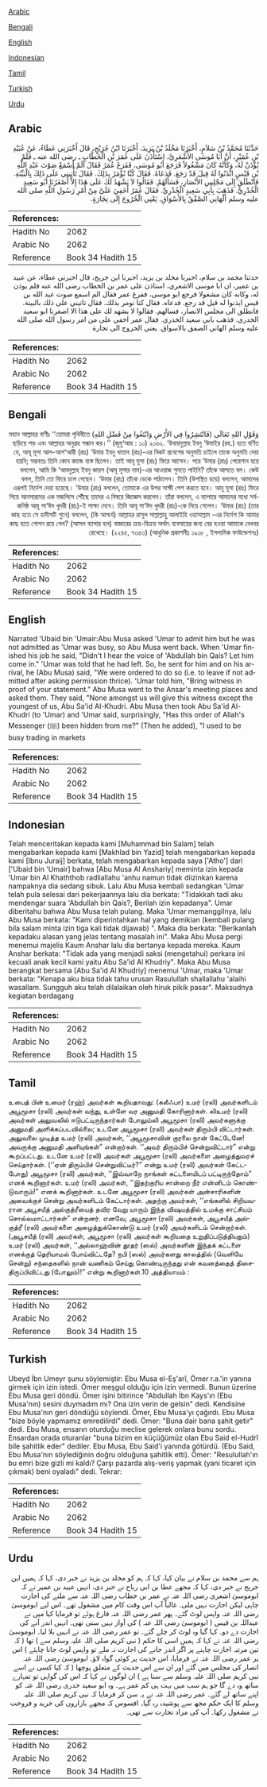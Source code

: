 [Arabic](#arabic)

[Bengali](#bengali)

[English](#english)

[Indonesian](#indonesian)

[Tamil](#tamil)

[Turkish](#turkish)

[Urdu](#urdu)

## Arabic


<div dir="rtl" lang="ar" style={{fontSize:'larger',backgroundColor:'#f8f9fa',padding:20}}>
حَدَّثَنَا مُحَمَّدُ بْنُ سَلاَمٍ، أَخْبَرَنَا مَخْلَدُ بْنُ يَزِيدَ، أَخْبَرَنَا ابْنُ جُرَيْجٍ، قَالَ أَخْبَرَنِي عَطَاءٌ، عَنْ عُبَيْدِ بْنِ عُمَيْرٍ، أَنَّ أَبَا مُوسَى الأَشْعَرِيَّ، اسْتَأْذَنَ عَلَى عُمَرَ بْنِ الْخَطَّابِ ـ رضى الله عنه ـ فَلَمْ يُؤْذَنْ لَهُ، وَكَأَنَّهُ كَانَ مَشْغُولاً فَرَجَعَ أَبُو مُوسَى، فَفَرَغَ عُمَرُ فَقَالَ أَلَمْ أَسْمَعْ صَوْتَ عَبْدِ اللَّهِ بْنِ قَيْسٍ ائْذَنُوا لَهُ قِيلَ قَدْ رَجَعَ‏.‏ فَدَعَاهُ‏.‏ فَقَالَ كُنَّا نُؤْمَرُ بِذَلِكَ‏.‏ فَقَالَ تَأْتِينِي عَلَى ذَلِكَ بِالْبَيِّنَةِ‏.‏ فَانْطَلَقَ إِلَى مَجْلِسِ الأَنْصَارِ، فَسَأَلَهُمْ‏.‏ فَقَالُوا لاَ يَشْهَدُ لَكَ عَلَى هَذَا إِلاَّ أَصْغَرُنَا أَبُو سَعِيدٍ الْخُدْرِيُّ‏.‏ فَذَهَبَ بِأَبِي سَعِيدٍ الْخُدْرِيِّ‏.‏ فَقَالَ عُمَرُ أَخَفِيَ عَلَىَّ مِنْ أَمْرِ رَسُولِ اللَّهِ صلى الله عليه وسلم أَلْهَانِي الصَّفْقُ بِالأَسْوَاقِ‏.‏ يَعْنِي الْخُرُوجَ إِلَى تِجَارَةٍ‏.‏
</div>
<div style={{backgroundColor:'#f8f9fa',padding:20, marginBottom: 10}}><table> <thead> <tr> <th>References:</th> <th></th> </tr> </thead> <tbody><tr><td>Hadith No</td><td>2062</td></tr><tr><td>Arabic No</td><td>2062</td></tr><tr><td>Reference</td><td>Book 34 Hadith 15</td></tr></tbody></table></div>


<div dir="rtl" lang="ar" style={{fontSize:'larger',backgroundColor:'#f8f9fa',padding:20}}>
حدثنا محمد بن سلام، اخبرنا مخلد بن يزيد، اخبرنا ابن جريج، قال اخبرني عطاء، عن عبيد بن عمير، ان ابا موسى الاشعري، استاذن على عمر بن الخطاب رضى الله عنه فلم يوذن له، وكانه كان مشغولا فرجع ابو موسى، ففرغ عمر فقال الم اسمع صوت عبد الله بن قيس ايذنوا له قيل قد رجع. فدعاه. فقال كنا نومر بذلك. فقال تاتيني على ذلك بالبينة. فانطلق الى مجلس الانصار، فسالهم. فقالوا لا يشهد لك على هذا الا اصغرنا ابو سعيد الخدري. فذهب بابي سعيد الخدري. فقال عمر اخفي على من امر رسول الله صلى الله عليه وسلم الهاني الصفق بالاسواق. يعني الخروج الى تجارة
</div>
<div style={{backgroundColor:'#f8f9fa',padding:20, marginBottom: 10}}><table> <thead> <tr> <th>References:</th> <th></th> </tr> </thead> <tbody><tr><td>Hadith No</td><td>2062</td></tr><tr><td>Arabic No</td><td>2062</td></tr><tr><td>Reference</td><td>Book 34 Hadith 15</td></tr></tbody></table></div>

## Bengali


<div dir="rtl" lang="bn" style={{fontSize:'larger',backgroundColor:'#f8f9fa',padding:20}}>
وَقَوْلِ اللهِ تَعَالَى (فَانْتَشِرُوا فِي الأَرْضِ وَابْتَغُوا مِنْ فَضْلِ اللهِ) মহান আল্লাহর বাণীঃ ‘‘তোমরা পৃথিবীতে ছড়িয়ে পড় এবং আল্লাহর অনুগ্রহ সন্ধান কর।’’ (জুমু‘আহ : ১০) ২০৬২. ‘উবায়দুল্লাহ ইবনু ‘উমাইর (রহ.) হতে বর্ণিত যে, আবূ মূসা আল-আশ‘আরী (রাঃ) ‘উমার ইবনু খাত্তাব (রাঃ)-এর নিকট প্রবেশের অনুমতি চাইলে তাকে অনুমতি দেয়া হয়নি; সম্ভবতঃ তিনি কোন কাজে ব্যস্ত ছিলেন। তাই আবূ মূসা (রাঃ) ফিরে আসেন। পরে ‘উমার (রাঃ) পেরেশান হয়ে বললেন, আমি কি ‘আবদুল্লাহ ইবনু কায়স (আবূ মূসার নাম)-এর আওয়াজ শুনতে পাইনি? তাঁকে আসতে বল। কেউ বলল, তিনি তো ফিরে চলে গেছেন। ‘উমার (রাঃ) তাঁকে ডেকে পাঠালেন। তিনি (উপস্থিত হয়ে) বললেন, আমাদের এরূপই নির্দেশ দেয়া হয়েছে। ‘উমার (রাঃ) বললেন, তোমাকে এর উপর সাক্ষী পেশ করতে হবে। আবূ মূসা (রাঃ) ফিরে গিয়ে আনসারদের এক মজলিসে পৌঁছে তাদের এ বিষয়ে জিজ্ঞেস করলেন। তাঁরা বললেন, এ ব্যাপারে আমাদের মধ্যে সর্বকনিষ্ঠ আবূ সা‘ঈদ খুদরী (রাঃ)-ই সাক্ষ্য দেবে। তিনি আবূ সা‘ঈদ খুদরী (রাঃ)-কে নিয়ে গেলেন। ‘উমার (রাঃ) (তার কাছ হতে সে হাদীসটি শুনে) বললেন, (কি আশ্চর্য) আল্লাহর রাসূল সাল্লাল্লাহু আলাইহি ওয়াসাল্লাম -এর নির্দেশ কি আমার কাছ হতে গোপন রয়ে গেল? (আসল ব্যাপার হল) বাজারের ক্রয়-বিক্রয় অর্থাৎ ব্যবসায়ের জন্য বের হওয়া আমাকে বেখবর রেখেছে। (২২৪৫, ৭৩৫৩) (আধুনিক প্রকাশনীঃ ১৯১৮ , ইসলামিক ফাউন্ডেশনঃ)
</div>
<div style={{backgroundColor:'#f8f9fa',padding:20, marginBottom: 10}}><table> <thead> <tr> <th>References:</th> <th></th> </tr> </thead> <tbody><tr><td>Hadith No</td><td>2062</td></tr><tr><td>Arabic No</td><td>2062</td></tr><tr><td>Reference</td><td>Book 34 Hadith 15</td></tr></tbody></table></div>

## English


<div dir="ltr" lang="en" style={{fontSize:'larger',backgroundColor:'#f8f9fa',padding:20}}>
Narrated 'Ubaid bin 'Umair:Abu Musa asked 'Umar to admit him but he was not admitted as 'Umar was busy, so Abu Musa went back. When 'Umar finished his job he said, "Didn't I hear the voice of 'Abdullah bin Qais? Let him come in." 'Umar was told that he had left. So, he sent for him and on his arrival, he (Abu Musa) said, "We were ordered to do so (i.e. to leave if not admitted after asking permission thrice). 'Umar told him, "Bring witness in proof of your statement." Abu Musa went to the Ansar's meeting places and asked them. They said, "None amongst us will give this witness except the youngest of us, Abu Sa'id Al-Khudri. Abu Musa then took Abu Sa'id Al-Khudri (to 'Umar) and 'Umar said, surprisingly, "Has this order of Allah's Messenger (ﷺ) been hidden from me?" (Then he added), "I used to be busy trading in markets
</div>
<div style={{backgroundColor:'#f8f9fa',padding:20, marginBottom: 10}}><table> <thead> <tr> <th>References:</th> <th></th> </tr> </thead> <tbody><tr><td>Hadith No</td><td>2062</td></tr><tr><td>Arabic No</td><td>2062</td></tr><tr><td>Reference</td><td>Book 34 Hadith 15</td></tr></tbody></table></div>

## Indonesian


<div dir="ltr" lang="id" style={{fontSize:'larger',backgroundColor:'#f8f9fa',padding:20}}>
Telah menceritakan kepada kami [Muhammad bin Salam] telah mengabarkan kepada kami [Makhlad bin Yazid] telah mengabarkan kepada kami [Ibnu Juraij] berkata, telah mengabarkan kepada saya ['Atho'] dari ['Ubaid bin 'Umair] bahwa [Abu Musa Al Anshariy] meminta izin kepada 'Umar bin Al Khaththob radliallahu 'anhu namun tidak diizinkan karena nampaknya dia sedang sibuk. Lalu Abu Musa kembali sedangkan 'Umar telah pula selesai dari pekerjaannya lalu dia berkata: "Tidakkah tadi aku mendengar suara 'Abdullah bin Qais?, Berilah izin kepadanya". Umar diberitahu bahwa Abu Musa telah pulang. Maka 'Umar memanggilnya, lalu Abu Musa berkata: "Kami diperintahkan hal yang demikian (kembali pulang bila salam minta izin tiga kali tidak dijawab) ". Maka dia berkata: "Berikanlah kepadaku alasan yang jelas tentang masalah ini". Maka Abu Musa pergi menemui majelis Kaum Anshar lalu dia bertanya kepada mereka. Kaum Anshar berkata: "Tidak ada yang menjadi saksi (mengetahui) perkara ini kecuali anak kecil kami yaitu Abu Sa'id Al Khudriy". Maka Abu Musa berangkat bersama [Abu Sa'id Al Khudriy] menemui 'Umar, maka 'Umar berkata: "Kenapa aku bisa tidak tahu urusan Rasulullah shallallahu 'alaihi wasallam. Sungguh aku telah dilalaikan oleh hiruk pikik pasar". Maksudnya kegiatan berdagang
</div>
<div style={{backgroundColor:'#f8f9fa',padding:20, marginBottom: 10}}><table> <thead> <tr> <th>References:</th> <th></th> </tr> </thead> <tbody><tr><td>Hadith No</td><td>2062</td></tr><tr><td>Arabic No</td><td>2062</td></tr><tr><td>Reference</td><td>Book 34 Hadith 15</td></tr></tbody></table></div>

## Tamil


<div dir="ltr" lang="ta" style={{fontSize:'larger',backgroundColor:'#f8f9fa',padding:20}}>
உபைத் பின் உமைர் (ரஹ்) அவர்கள் கூறியதாவது: (கலீஃபா) உமர் (ரலி) அவர்களிடம் அபூமூசா (ரலி) அவர்கள் வந்து, உள்ளே வர அனுமதி கோரினார்கள். லிஉமர் (ரலி) அவர்கள் அலுவலில் ஈடுபட்டிருந்தார்கள் போலும்லி அபூமூசா (ரலி) அவர்களுக்கு அனுமதி அளிக்கப்படவில்லை; உடனே அபூமூசா (ரலி) அவர்கள் திரும்பி விட்டார்கள். அலுவலை முடித்த உமர் (ரலி) அவர்கள், ‘‘அபூமூசாவின் குரலை நான் கேட்டேனே! அவருக்கு அனுமதி அளியுங்கள்” என்றார்கள். ‘‘அவர் திரும்பிச் சென்றுவிட்டார்” என்று கூறப்பட்டது. உடனே உமர் (ரலி) அவர்கள் அபூமூசா (ரலி) அவர்களை அழைத்துவரச் செய்தார்கள். (‘‘ஏன் திரும்பிச் சென்றுவிட்டீர்?” என்று உமர் (ரலி) அவர்கள் கேட்டபோது) அபூமூசா (ரலி) அவர்கள், ‘‘இவ்வாறே நாங்கள் கட்டளையிடப் பட்டிருந்தோம்” எனக் கூறினார்கள். உமர் (ரலி) அவர்கள், ‘‘இதற்குரிய சான்றை நீர் என்னிடம் கொண்டுவாரும்!” எனக் கூறினார்கள். உடனே அபூமூசா (ரலி) அவர்கள் அன்சாரிகளின் அவைக்குச் சென்று அவர்களிடம் கேட்டார்கள். அதற்கு அவர்கள், ‘‘எங்களில் சிறியவரான அபூசயீத் அல்குத்ரீயைத் தவிர வேறு யாரும் இந்த விஷயத்தில் உமக்கு சாட்சியம் சொல்லமாட்டார்கள்” என்றனர். எனவே, அபூமூசா (ரலி) அவர்கள், அபூசயீத் அல்குத்ரீ (ரலி) அவர்களை அழைத்துக்கொண்டு உமர் (ரலி) அவர்களிடம் சென்றார்கள். (அபூசயீத் (ரலி) அவர்கள், அபூமூசா (ரலி) அவர்கள் கூறியதை உறுதிப்படுத்தியதும்) உமர் (ரலி) அவர்கள், ‘‘அல்லாஹ்வின் தூதர் (ஸல்) அவர்களின் இந்தக் கட்டளை எனக்குத் தெரியாமல் போய்விட்டதே? நபி (ஸல்) அவர்களது காலத்தில் (வெளியே சென்று) சந்தைகளில் நான் வணிகம் செய்து கொண்டிருந்தது என் கவனத்தைத் திசைதிருப்பிவிட்டது (போலும்)!” என்று கூறினார்கள்.10 அத்தியாயம் :
</div>
<div style={{backgroundColor:'#f8f9fa',padding:20, marginBottom: 10}}><table> <thead> <tr> <th>References:</th> <th></th> </tr> </thead> <tbody><tr><td>Hadith No</td><td>2062</td></tr><tr><td>Arabic No</td><td>2062</td></tr><tr><td>Reference</td><td>Book 34 Hadith 15</td></tr></tbody></table></div>

## Turkish


<div dir="ltr" lang="tr" style={{fontSize:'larger',backgroundColor:'#f8f9fa',padding:20}}>
Ubeyd İbn Umeyr şunu söylemiştir: Ebu Musa el-Eş'arî, Ömer r.a.'in yanına girmek için izin istedi. Ömer meşgul olduğu için izin vermedi. Bunun üzerine Ebu Musa geri döndü. Ömer işini bitirince "Abdullah İbn Kays'ın (Ebu Musa'nın) sesini duymadım mı? Ona izin verin de gelsin" dedi. Kendisine Ebu Musa'nın geri döndüğü söylendi. Ömer, Ebu Musa'yı çağırdı. Ebu Musa "bize böyle yapmamız emredilirdi" dedi. Ömer: "Buna dair bana şahit getir" dedi. Ebu Musa, ensarın oturduğu meclise gelerek onlara bunu sordu. Ensardan orada oturanlar "buna bizim en küçüğümüz olan Ebu Said el-Hudrî bile şahitlik eder" dediler. Ebu Musa, Ebu Said'i yanında götürdü. (Ebu Said, Ebu Musa'nın söylediği­nin doğru olduğuna şahitlik etti). Ömer: "Resulullah'ın bu emri bize gizli mi kaldı? Çarşı pazarda alış-veriş yapmak (yani ticaret için çıkmak) beni oyaladı" dedi. Tekrar:
</div>
<div style={{backgroundColor:'#f8f9fa',padding:20, marginBottom: 10}}><table> <thead> <tr> <th>References:</th> <th></th> </tr> </thead> <tbody><tr><td>Hadith No</td><td>2062</td></tr><tr><td>Arabic No</td><td>2062</td></tr><tr><td>Reference</td><td>Book 34 Hadith 15</td></tr></tbody></table></div>

## Urdu


<div dir="rtl" lang="ur" style={{fontSize:'larger',backgroundColor:'#f8f9fa',padding:20}}>
ہم سے محمد بن سلام نے بیان کیا، کہا کہ ہم کو مخلد بن یزید نے خبر دی، کہا کہ ہمیں ابن جریج نے خبر دی، کہا کہ مجھے عطا بن ابی رباح نے خبر دی، انہیں عبید بن عمیر نے کہ ابوموسیٰ اشعری رضی اللہ عنہ نے عمر بن خطاب رضی اللہ عنہ سے ملنے کی اجازت چاہی لیکن اجازت نہیں ملی۔ غالباً آپ اس وقت کام میں مشغول تھے۔ اس لیے ابوموسیٰ رضی اللہ عنہ واپس لوٹ گئے۔ پھر عمر رضی اللہ عنہ فارغ ہوئے تو فرمایا کیا میں نے عبداللہ بن قیس ( ابوموسیٰ رضی اللہ عنہ ) کی آواز نہیں سنی تھی۔ انہیں اندر آنے کی اجازت دے دو۔ کہا گیا وہ لوٹ کر چلے گئے۔ تو عمر رضی اللہ عنہ نے انہیں بلا لیا۔ ابوموسیٰ رضی اللہ عنہ نے کہا کہ ہمیں اسی کا حکم ( نبی کریم صلی اللہ علیہ وسلم سے ) تھا ( کہ تین مرتبہ اجازت چاہنے پر اگر اندر جانے کی اجازت نہ ملے تو واپس لوٹ جانا چاہئے ) اس پر عمر رضی اللہ عنہ نے فرمایا، اس حدیث پر کوئی گواہ لاؤ۔ ابوموسیٰ رضی اللہ عنہ انصار کی مجلس میں گئے اور ان سے اس حدیث کے متعلق پوچھا ( کہ کیا کسی نے اسے نبی کریم صلی اللہ علیہ وسلم سے سنا ہے ) ان لوگوں نے کہا کہ اس کی گواہی تو تمہارے ساتھ وہ دے گا جو ہم سب میں بہت ہی کم عمر ہے۔ وہ ابو سعید خدری رضی اللہ عنہ کو اپنے ساتھ لے گئے۔ عمر رضی اللہ عنہ نے یہ سن کر فرمایا کہ نبی کریم صلی اللہ علیہ وسلم کا ایک حکم مجھ سے پوشیدہ رہ گیا۔ افسوس کہ مجھے بازاروں کی خرید و فروخت نے مشغول رکھا۔ آپ کی مراد تجارت سے تھی۔
</div>
<div style={{backgroundColor:'#f8f9fa',padding:20, marginBottom: 10}}><table> <thead> <tr> <th>References:</th> <th></th> </tr> </thead> <tbody><tr><td>Hadith No</td><td>2062</td></tr><tr><td>Arabic No</td><td>2062</td></tr><tr><td>Reference</td><td>Book 34 Hadith 15</td></tr></tbody></table></div>